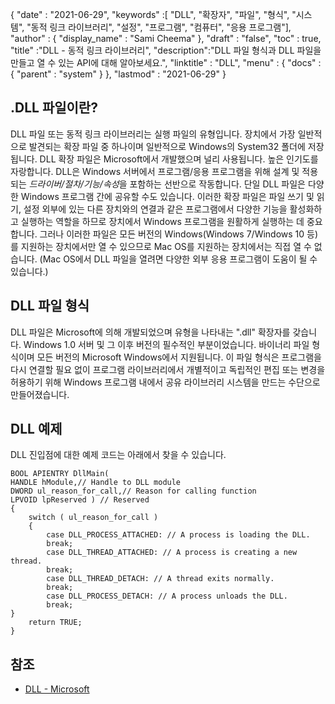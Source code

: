 {
  "date" : "2021-06-29",
  "keywords" :[ "DLL", "확장자", "파일", "형식", "시스템", "동적 링크 라이브러리", "설정", "프로그램", "컴퓨터", "응용 프로그램"],
  "author" : {
    "display_name" : "Sami Cheema"
},
  "draft" : "false",
  "toc" : true,
  "title" :"DLL - 동적 링크 라이브러리",
  "description":"DLL 파일 형식과 DLL 파일을 만들고 열 수 있는 API에 대해 알아보세요.",
  "linktitle" : "DLL",
  "menu" : {
    "docs" : {
      "parent" : "system"
}
},
  "lastmod" : "2021-06-29"
}

## .DLL 파일이란? ##

DLL 파일 또는 동적 링크 라이브러리는 실행 파일의 유형입니다. 장치에서 가장 일반적으로 발견되는 확장 파일 중 하나이며 일반적으로 Windows의 System32 폴더에 저장됩니다. DLL 확장 파일은 Microsoft에서 개발했으며 널리 사용됩니다. 높은 인기도를 자랑합니다. DLL은 Windows 서버에서 프로그램/응용 프로그램을 위해 설계 및 적용되는 *드라이버/절차/기능/속성*을 포함하는 선반으로 작동합니다. 단일 DLL 파일은 다양한 Windows 프로그램 간에 공유할 수도 있습니다. 이러한 확장 파일은 파일 쓰기 및 읽기, 설정 외부에 있는 다른 장치와의 연결과 같은 프로그램에서 다양한 기능을 활성화하고 실행하는 역할을 하므로 장치에서 Windows 프로그램을 원활하게 실행하는 데 중요합니다.
그러나 이러한 파일은 모든 버전의 Windows(Windows 7/Windows 10 등)를 지원하는 장치에서만 열 수 있으므로 Mac OS를 지원하는 장치에서는 직접 열 수 없습니다. (Mac OS에서 DLL 파일을 열려면 다양한 외부 응용 프로그램이 도움이 될 수 있습니다.)


## DLL 파일 형식 ##

DLL 파일은 Microsoft에 의해 개발되었으며 유형을 나타내는 ".dll" 확장자를 갖습니다. Windows 1.0 서버 및 그 이후 버전의 필수적인 부분이었습니다. 바이너리 파일 형식이며 모든 버전의 Microsoft Windows에서 지원됩니다. 이 파일 형식은 프로그램을 다시 연결할 필요 없이 프로그램 라이브러리에서 개별적이고 독립적인 편집 또는 변경을 허용하기 위해 Windows 프로그램 내에서 공유 라이브러리 시스템을 만드는 수단으로 만들어졌습니다.


## DLL 예제 ##

DLL 진입점에 대한 예제 코드는 아래에서 찾을 수 있습니다.

```
BOOL APIENTRY DllMain(
HANDLE hModule,// Handle to DLL module
DWORD ul_reason_for_call,// Reason for calling function
LPVOID lpReserved ) // Reserved
{
    switch ( ul_reason_for_call )
    {
        case DLL_PROCESS_ATTACHED: // A process is loading the DLL.
        break;
        case DLL_THREAD_ATTACHED: // A process is creating a new thread.
        break;
        case DLL_THREAD_DETACH: // A thread exits normally.
        break;
        case DLL_PROCESS_DETACH: // A process unloads the DLL.
        break;
}
    return TRUE;
}

```

## 참조 ##

* [DLL - Microsoft](https://learn.microsoft.com/en-us/troubleshoot/windows-client/deployment/dynamic-link-library)
